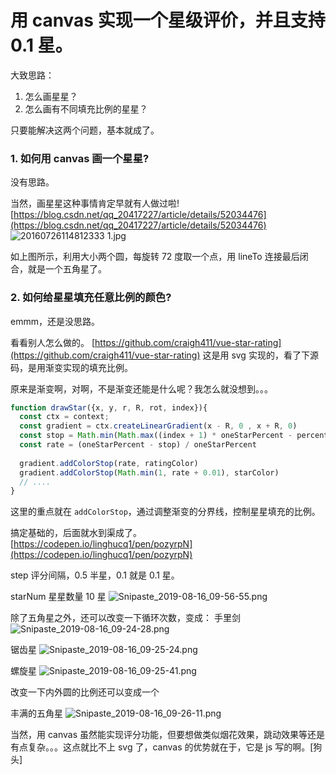 # 用 canvas 实现一个星级评价，并且支持 0.1 星。

大致思路：
1. 怎么画星星？
2. 怎么画有不同填充比例的星星？

只要能解决这两个问题，基本就成了。

### 1. 如何用 canvas 画一个星星?

没有思路。

当然，画星星这种事情肯定早就有人做过啦! [https://blog.csdn.net/qq_20417227/article/details/52034476](https://blog.csdn.net/qq_20417227/article/details/52034476)
![20160726114812333 _1_.jpg](https://i.loli.net/2019/08/16/F8oaRKxThyuP6Id.png)

如上图所示，利用大小两个圆，每旋转 72 度取一个点，用 lineTo 连接最后闭合，就是一个五角星了。

### 2. 如何给星星填充任意比例的颜色?

emmm，还是没思路。

看看别人怎么做的。
[https://github.com/craigh411/vue-star-rating](https://github.com/craigh411/vue-star-rating)
这是用 svg 实现的，看了下源码，是用渐变实现的填充比例。

原来是渐变啊，对啊，不是渐变还能是什么呢？我怎么就没想到。。。

``` javascript
function drawStar({x, y, r, R, rot, index}){
  const ctx = context;
  const gradient = ctx.createLinearGradient(x - R, 0 , x + R, 0)
  const stop = Math.min(Math.max((index + 1) * oneStarPercent - percent, 0), oneStarPercent)
  const rate = (oneStarPercent - stop) / oneStarPercent
  
  gradient.addColorStop(rate, ratingColor)
  gradient.addColorStop(Math.min(1, rate + 0.01), starColor)
  // ....
}
```
这里的重点就在 `addColorStop`，通过调整渐变的分界线，控制星星填充的比例。

搞定基础的，后面就水到渠成了。
[https://codepen.io/linghucq1/pen/pozyrpN](https://codepen.io/linghucq1/pen/pozyrpN)

step 评分间隔，0.5 半星，0.1 就是 0.1 星。

starNum 星星数量 10 星
![Snipaste_2019-08-16_09-56-55.png](https://i.loli.net/2019/08/16/kCbJIBplMDcgN6W.png)

除了五角星之外，还可以改变一下循环次数，变成：
手里剑
![Snipaste_2019-08-16_09-24-28.png](https://i.loli.net/2019/08/16/KhqL9XgR4fS8jdm.png)

锯齿星
![Snipaste_2019-08-16_09-25-24.png](https://i.loli.net/2019/08/16/rv4t7A56Y9ELnBu.png)

螺旋星
![Snipaste_2019-08-16_09-25-41.png](https://i.loli.net/2019/08/16/WCnvqiKaAk6GQ9L.png)

改变一下内外圆的比例还可以变成一个

丰满的五角星
![Snipaste_2019-08-16_09-26-11.png](https://i.loli.net/2019/08/16/OIl6EyoKcqRVPjQ.png)

当然，用 canvas 虽然能实现评分功能，但要想做类似烟花效果，跳动效果等还是有点复杂。。。这点就比不上 svg 了，canvas 的优势就在于，它是 js 写的啊。[狗头]